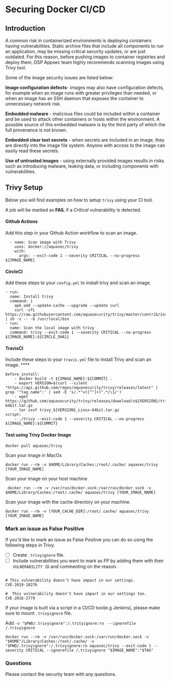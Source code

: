 # Securing Docker CI/CD

## Introduction

A common risk in containerized environments is deploying containers having vulnerabilities. Static archive files that include all components to run an application, may be missing critical security updates, or are just outdated. For this reason, before pushing images to container registries and deploy them, DSP Appsec team highly recommends scanning images using Trivy tool.  

Some of the image security issues are listed below:

**Image configuration defects**-  images may also have configuration defects, for example when an image runs with greater privileges than needed, or when an image has an SSH daemon that exposes the container to unnecessary network risk. 


**Embedded malware** - malicious files could be included within a container and be used to attack other containers or hosts within the environment. A possible source of this embedded malware is by the third party of which the full provenance is not known. 


**Embedded clear text secrets** - when secrets are included in an image, they are directly into the image file system. Anyone with access to the image can easily read these secrets. 


**Use of untrusted images** - using externally provided images results in risks such as introducing malware, leaking data, or including components with vulnerabilities.

## Trivy Setup

Below you will find examples on how to setup `trivy` using your CI tool. 


A job will be marked as **FAIL** if a _Critical_ vulnerability is detected.   

#### Github Actions

Add this step in your Github Action workflow to scan an image. 

```text
  - name: Scan image with Trivy
    uses: docker://aquasec/trivy
    with:
      args: --exit-code 1 --severity CRITICAL --no-progress ${IMAGE_NAME}
```

#### CircleCI

Add these steps to your `config.yml` to install trivy and scan an image. 

```text
- run:
  name: Install trivy
  command: |
    apk add --update-cache --upgrade --update curl
    curl -sfL https://raw.githubusercontent.com/aquasecurity/trivy/master/contrib/install.sh | sh -s -- -b /usr/local/bin
- run:
  name: Scan the local image with trivy 
  command: trivy --exit-code 1 --severity CRITICAL --no-progress ${IMAGE_NAME}:${CIRCLE_SHA1}
```

#### TravisCI

Include these steps to your `travis.yml` file to install Trivy and scan an image. ****

```text
before_install:
    - docker build -t ${IMAGE_NAME}:${COMMIT} .
    - export VERSION=$(curl --silent "https://api.github.com/repos/aquasecurity/trivy/releases/latest" | grep '"tag_name":' | sed -E 's/.*"v([^"]+)".*/\1/')
    - wget https://github.com/aquasecurity/trivy/releases/download/v${VERSION}/trivy_${VERSION}_Linux-64bit.tar.gz
    - tar zxvf trivy_${VERSION}_Linux-64bit.tar.gz
script:
    - ./trivy --exit-code 1 --severity CRITICAL --no-progress ${IMAGE_NAME}:${COMMIT}
```


#### Test using Trivy Docker Image

```text
docker pull aquasec/trivy                                
```

Scan your image in MacOs

```text
docker run --rm -v $HOME/Library/Caches:/root/.cache/ aquasec/trivy [YOUR_IMAGE_NAME]
```

Scan your image on your host machine

```text
 docker run --rm -v /var/run/docker.sock:/var/run/docker.sock -v $HOME/Library/Caches:/root/.cache/ aquasec/trivy [YOUR_IMAGE_NAME]
```

Scan your image with the cache directory on your machine.

```text
docker run --rm -v [YOUR_CACHE_DIR]:/root/.cache/ aquasec/trivy [YOUR_IMAGE_NAME]
```

### Mark an issue as False Positive

If you'd like to mark an issue as False Positive you can do so using the following steps in Trivy.

* [ ] Create `.trivyignore` file.
* [ ] Include vulnerabilities you want to mark as FP by adding them with their `VULNERABILITY ID` and commenting on the reason. 

```text

# This vulnerability doesn't have impact in our settings. 
CVE-2019-18276

#  This vulnerability doesn't have impact in our settings too.
CVE-2016-2779 

```

If your image is built via a script in a CI/CD tool(e.g Jenkins), please make sure to mount `.trivyignore` file.

Add  `-v "$PWD/.trivyignore":/.trityignore:ro  --ignorefile /.trivyignore`

```text
docker run --rm -v /var/run/docker.sock:/var/run/docker.sock -v "$HOME"/Library/Caches:/root/.cache/ -v "$PWD/.trivyignore":/.trivyignore:ro aquasec/trivy --exit-code 1 --severity CRITICAL --ignorefile /.trivyignore "$IMAGE_NAME":"$TAG"
```

### Questions

Please contact the security team with any questions.